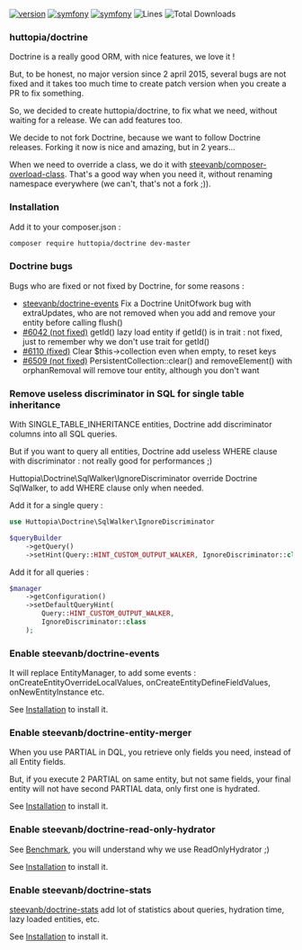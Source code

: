 [![version](https://img.shields.io/badge/version-master-red.svg)](https://github.com/huttopia/doctrine)
[![symfony](https://img.shields.io/badge/php-^7.1.3-blue.svg)](http://www.php.net)
[![symfony](https://img.shields.io/badge/doctrine/orm-^2.5-blue.svg)](http://www.doctrine-project.org)
![Lines](https://img.shields.io/badge/code%20lines-227-green.svg)
![Total Downloads](https://poser.pugx.org/huttopia/doctrine/downloads)

### huttopia/doctrine

Doctrine is a really good ORM, with nice features, we love it !

But, to be honest, no major version since 2 april 2015, several bugs are not fixed
and it takes too much time to create patch version when you create a PR to fix something.

So, we decided to create huttopia/doctrine, to fix what we need, without waiting for a release.
We can add features too.

We decide to not fork Doctrine, because we want to follow Doctrine releases. Forking it now is nice and amazing, but in 2 years...

When we need to override a class, we do it with [steevanb/composer-overload-class](https://github.com/steevanb/composer-overload-class).
That's a good way when you need it, without renaming namespace everywhere (we can't, that's not a fork ;)). 

### Installation

Add it to your composer.json :

```bash
composer require huttopia/doctrine dev-master
```

### Doctrine bugs

Bugs who are fixed or not fixed by Doctrine, for some reasons :
- [steevanb/doctrine-events](https://github.com/steevanb/doctrine-events) Fix a Doctrine UnitOfwork bug with extraUpdates, who are not removed when you add and remove your entity before calling flush()
- [#6042 (not fixed)](https://github.com/doctrine/doctrine2/issues/6042) getId() lazy load entity if getId() is in trait : not fixed, just to remember why we don't use trait for getId()
- [#6110 (fixed)](https://github.com/doctrine/doctrine2/pull/6110) Clear $this->collection even when empty, to reset keys
- [#6509 (not fixed)](https://github.com/doctrine/doctrine2/issues/6509) PersistentCollection::clear() and removeElement() with orphanRemoval will remove tour entity, although you don't want

### Remove useless discriminator in SQL for single table inheritance

With SINGLE_TABLE_INHERITANCE entities, Doctrine add discriminator columns into all SQL queries.

But if you want to query all entities, Doctrine add useless WHERE clause with discriminator : not really good for performances ;)

Huttopia\Doctrine\SqlWalker\IgnoreDiscriminator override Doctrine SqlWalker, to add WHERE clause only when needed.

Add it for a single query :
```php
use Huttopia\Doctrine\SqlWalker\IgnoreDiscriminator

$queryBuilder
    ->getQuery()
    ->setHint(Query::HINT_CUSTOM_OUTPUT_WALKER, IgnoreDiscriminator::class);
```

Add it for all queries :
```php
$manager
    ->getConfiguration()
    ->setDefaultQueryHint(
        Query::HINT_CUSTOM_OUTPUT_WALKER,
        IgnoreDiscriminator::class
    );
```

### Enable steevanb/doctrine-events

It will replace EntityManager, to add some events : onCreateEntityOverrideLocalValues, onCreateEntityDefineFieldValues, onNewEntityInstance etc.

See [Installation](https://github.com/steevanb/doctrine-events/blob/master/README.md#installation) to install it.

### Enable steevanb/doctrine-entity-merger

When you use PARTIAL in DQL, you retrieve only fields you need, instead of all Entity fields.

But, if you execute 2 PARTIAL on same entity, but not same fields, your final entity will not have second PARTIAL data, only first one is hydrated.

See [Installation](https://github.com/steevanb/doctrine-entity-merger#installation) to install it.

### Enable steevanb/doctrine-read-only-hydrator

See [Benchmark](https://github.com/steevanb/doctrine-read-only-hydrator#benchmark), you will understand why we use ReadOnlyHydrator ;)

See [Installation](https://github.com/steevanb/doctrine-read-only-hydrator#installation) to install it.

### Enable steevanb/doctrine-stats

[steevanb/doctrine-stats](https://github.com/steevanb/doctrine-stats) add lot of statistics about queries, hydration time, lazy loaded entities, etc.

See [Installation](https://github.com/steevanb/doctrine-stats#installation) to install it.
